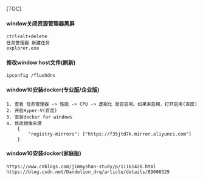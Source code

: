 [TOC]

#### window关闭资源管理器黑屏
```
ctrl+alt+delete
任务管理器 新建任务
explorer.exe
```

#### 修改window host文件(刷新)
```
ipconfig /flushdns
```

#### window10安装docker(专业版/企业版)
```
1. 查看 任务管理器 -> 性能 -> CPU -> 虚拟化 是否启用。如果未启用，打开启用(百度)
2. 开启Hyper-V(百度)
3. 安装docker for windows
4. 修改镜像来源
    {
        "registry-mirrors": ["https://f35jtd7k.mirror.aliyuncs.com"]
    }
```

#### window10安装docker(家庭版)
```
https://www.cnblogs.com/jimmyshan-study/p/11161428.html
https://blog.csdn.net/Dandelion_drq/article/details/89600329
```